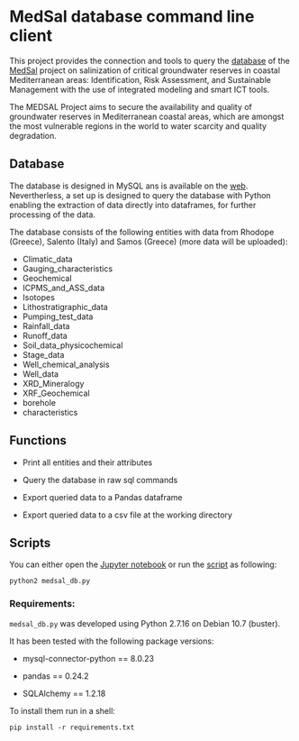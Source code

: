 # MedSal database command line client

This project provides the connection and tools to query the [database](https://www.uhydro.de/medsaldba/) of the [MedSal](https://medsal.eu/) project on salinization of critical groundwater reserves in coastal Mediterranean areas: Identification, Risk Assessment, and Sustainable Management with the use of integrated modeling and smart ICT tools.

The MEDSAL Project aims to secure the availability and quality of groundwater reserves in Mediterranean coastal areas, which are amongst the most vulnerable regions in the world to water scarcity and quality degradation. 

## Database

The database is designed in MySQL ans is available on the [web](https://www.uhydro.de/medsaldba/). Nevertherless, a set up is designed to query the database with Python enabling the extraction of data directly into dataframes, for further processing of the data.

The database consists of the following entities with data from Rhodope (Greece), Salento (Italy) and Samos (Greece) (more data will be uploaded):

* Climatic_data
* Gauging_characteristics
* Geochemical
* ICPMS_and_ASS_data
* Isotopes
* Lithostratigraphic_data
* Pumping_test_data
* Rainfall_data
* Runoff_data
* Soil_data_physicochemical
* Stage_data
* Well_chemical_analysis
* Well_data
* XRD_Mineralogy
* XRF_Geochemical
* borehole
* characteristics

## Functions

* Print all entities and their attributes

* Query the database in raw sql commands 

* Export queried data to a Pandas dataframe

* Export queried data to a csv file at the working directory

## Scripts


You can either open the [Jupyter notebook](Connect_and_query_the_MedSal_database.ipynb) or run the [script](medsal_db.py) as following:

```
python2 medsal_db.py
```

### Requirements:

`medsal_db.py` was developed using Python 2.7.16 on Debian 10.7 (buster).

It has been tested with the following package versions:

* mysql-connector-python == 8.0.23

* pandas == 0.24.2   

* SQLAlchemy == 1.2.18

To install them run in a shell:

```
pip install -r requirements.txt
```




